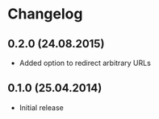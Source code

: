 Changelog
=========

0.2.0 (24.08.2015)
---
* Added option to redirect arbitrary URLs

0.1.0 (25.04.2014)
---
* Initial release

